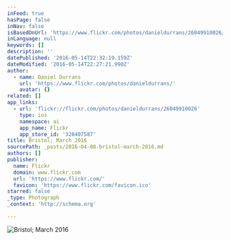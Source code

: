 ```yaml
---
inFeed: true
hasPage: false
inNav: false
isBasedOnUrl: 'https://www.flickr.com/photos/danieldurrans/26049910026/in/dateposted/'
inLanguage: null
keywords: []
description: ''
datePublished: '2016-05-14T22:32:19.159Z'
dateModified: '2016-05-14T22:27:21.990Z'
author:
  - name: Daniel Durrans
    url: 'https://www.flickr.com/photos/danieldurrans/'
    avatar: {}
related: []
app_links:
  - url: 'flickr://flickr.com/photos/danieldurrans/26049910026'
    type: ios
    namespace: ai
    app_name: Flickr
    app_store_id: '328407587'
title: Bristol; March 2016
sourcePath: _posts/2016-04-08-bristol-march-2016.md
authors: []
publisher:
  name: Flickr
  domain: www.flickr.com
  url: 'https://www.flickr.com/'
  favicon: 'https://www.flickr.com/favicon.ico'
starred: false
_type: Photograph
_context: 'http://schema.org'

---
```

![Bristol; March 2016](https://s3-us-west-2.amazonaws.com/the-grid-img/p/d4790adfde4e1c78a888c4d7313b164c90e26daf.jpg)